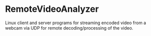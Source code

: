 RemoteVideoAnalyzer
===================

Linux client and server programs for streaming encoded video from a webcam via UDP for remote decoding/processing of the video.
